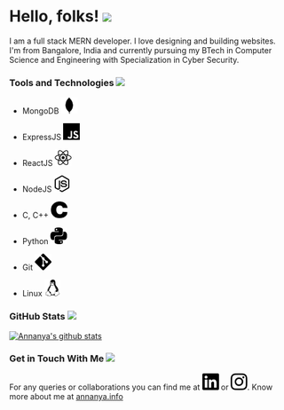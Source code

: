 # Hello, folks\! <img src="https://media.giphy.com/media/26AHJRDdK0iTyu1xK/giphy.gif" width="100px">
<!--![Header](/AnnanyaPandey.png)-->
<!--![Header](https://media.giphy.com/media/1XCcD9VLQZ2Io/giphy.gif)-->
<!--### Hi there 👋-->
<!--width="30px"-->

<!--
**Annanya481/Annanya481** is a ✨ _special_ ✨ repository because its `README.md` (this file) appears on your GitHub profile.
Here are some ideas to get you started:

- 🔭 I’m currently working on ...
- 🌱 I’m currently learning ...
- 👯 I’m looking to collaborate on ...
- 🤔 I’m looking for help with ...
- 💬 Ask me about ...
- 📫 How to reach me: ...
- 😄 Pronouns: ...
- ⚡ Fun fact: ...
-->
I am a full stack MERN developer. I love designing and building websites. I'm from Bangalore, India and currently pursuing my BTech in Computer Science and Engineering with Specialization in Cyber Security.

### Tools and Technologies <img src="https://media.giphy.com/media/1XCcD9VLQZ2Io/giphy.gif" width="80px">
* MongoDB <img src="mongodb.svg" width="30px">

* ExpressJS <img src="javascript.svg" width="30px">

* ReactJS <img src="react.svg" width="30px">

* NodeJS <img src="node-dot-js.svg" width="30px">

* C, C++ <img src="c.svg" width="30px">

* Python <img src="python.svg" width="30px">

* Git <img src="git.svg" width="30px">

* Linux <img src="linux.svg" width="30px">

### GitHub Stats <img src="https://media.giphy.com/media/t7sEnf5w7wJ1CEPyy7/giphy.gif" width="80px">
[![Annanya's github stats](https://github-readme-stats.vercel.app/api?username=Annanya481&show_icons=true&theme=tokyonight)](https://github.com/anuraghazra/github-readme-stats)

### Get in Touch With Me <img src="https://media.giphy.com/media/eidWuaG0u49rBin0EB/giphy.gif" width="80px">
For any queries or collaborations you can find me at [<img src="linkedin.svg" width="30px">](https://www.linkedin.com/in/annanya-pandey-7a9043195/) or [<img src="instagram.svg" width="30px">](https://www.instagram.com/annanya_1120/).  Know more about me at [annanya.info](https://annanya.info)
